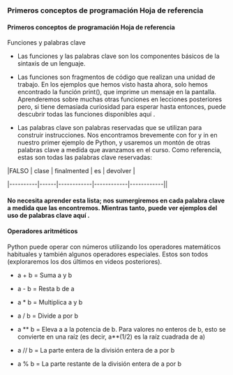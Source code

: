 ### Primeros conceptos de programación Hoja de referencia

#### Primeros conceptos de programación Hoja de referencia

Funciones y palabras clave

- Las funciones y las palabras clave son los componentes básicos de la sintaxis de un lenguaje.

- Las funciones son fragmentos de código que realizan una unidad de trabajo. En los ejemplos que hemos visto hasta ahora, solo hemos encontrado la función print(), que imprime un mensaje en la pantalla. Aprenderemos sobre muchas otras funciones en lecciones posteriores pero, si tiene demasiada curiosidad para esperar hasta entonces, puede descubrir todas las funciones disponibles aquí .

- Las palabras clave son palabras reservadas que se utilizan para construir instrucciones. Nos encontramos brevemente con for y in en nuestro primer ejemplo de Python, y usaremos un montón de otras palabras clave a medida que avanzamos en el curso. Como referencia, estas son todas las palabras clave reservadas:

|FALSO  | clase | finalmented     | es    | devolver   |

|----------|------|------------|------------|------------||





#### No necesita aprender esta lista; nos sumergiremos en cada palabra clave a medida que las encontremos. Mientras tanto, puede ver ejemplos del uso de palabras clave aquí .

#### Operadores aritméticos
Python puede operar con números utilizando los operadores matemáticos habituales y también algunos operadores especiales. Estos son todos (exploraremos los dos últimos en videos posteriores).

- a + b = Suma a y b

- a - b = Resta b de a

- a * b = Multiplica a y b

- a / b = Divide a por b

- a ** b = Eleva a a la potencia de b. Para valores no enteros de b, esto se convierte en una raíz (es decir, a**(1/2) es la raíz cuadrada de a)

- a // b = La parte entera de la división entera de a por b

- a % b = La parte restante de la división entera de a por b
